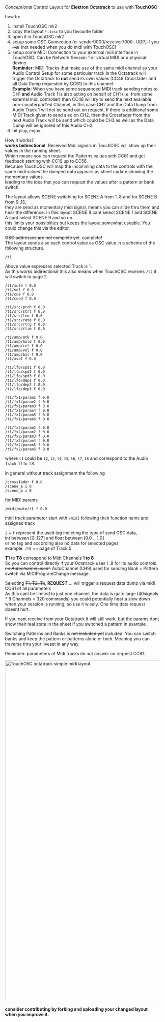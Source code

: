 *Conceptional* Control Layout for **Elektron Octatrack** to use with **TouchOSC**

how to:

1) install TouchOSC mk2
2) copy the layout `*.tosc` to you favourite folder
3) open it in TouchOSC mk2
4) ~~setup some OSC Connection for sender9000/receiver7000.. UDP, if you like~~ (not needed when you do midi with TouchOSC)
5) setup some MIDI Connection to your external midi interface in TouchOSC. Can be Network Session 1 or virtual MIDI or a physical device.
   <br>**Reminder:** MIDI Tracks that make use of the same midi channel as your Audio Control Setup for some particular track in the Octatrack will trigger the Octatrack to **not** send its own values (CC48 Crossfader and all Data Dump requested by CC61) to this channel. 
   <br>**Example:** When you have some sequenced MIDI track sending notes to CH1 **and** Audio Track 1 is also acting on behalf of CH1 (i.e. from some external midi controller) then CC48 will try to send the next available non-counterpart'ed Channel, in this case CH2 and the Data Dump from Audio Track 1 will not be send out on request. If there is additional some MIDI Track given to send also on CH2, then the Crossfader from the next Audio Track will be send which could be CH3 as well as the Data Dump will be ignored of this Audio CH2. 
7) hit play, enjoy.

How it works?<br>
**works bidirectional.** Received Midi signals in TouchOSC will show up their values in the running sheet.<br>
Which means you can request the Patterns values with CC61 and get feedback starting with CC16 up to CC56.<br>
Because TouchOSC will map the incomming data to the controls with the same midi values the dumped data appears as sheet update showing the momentary values.<br>
leading to the idea that you can request the values after a pattern or bank switch.

The layout allows SCENE switching for SCENE A from 1..8 and for SCENE B from 9..16, <br>
they are send as momentary midi signal, means you can slide thru them and hear the difference.
In this layout SCENE B cant select SCENE 1 and SCENE A cant select SCENE 9 and so on.. <br>
this limits your possiblities but keeps the layout somewhat useable. You could change this via the editor.

~~OSC addresses are not complete yet~~. complete!<br>
The layout sends also each control value as OSC value in a scheme of the following structure.
```
/t1
```
Above value expresses selected Track is 1. <br>
As this works bidirectional this also means when TouchOSC receives `/t2` it will switch to page 2.

```
/t1/mute f 0.0
/t1/vol f 0.0
/t1/cue f 0.0
/t1/cued f 0.0

/t1/src/ptch f 0.0
/t1/src/strt f 0.0
/t1/src/len f 0.0
/t1/src/rate f 0.0
/t1/src/rtrg f 0.0
/t1/src/rtim f 0.0

/t1/amp/atk f 0.0
/t1/amp/hold f 0.0
/t1/amp/rel f 0.0
/t1/amp/vol f 0.0
/t1/amp/bal f 0.0
/t1/xvol f 0.0

/t1/lfo/spd1 f 0.0
/t1/lfo/spd2 f 0.0
/t1/lfo/spd3 f 0.0
/t1/lfo/dep1 f 0.0
/t1/lfo/dep2 f 0.0
/t1/lfo/dep3 f 0.0

/t1/fx1/param1 f 0.0
/t1/fx1/param2 f 0.0
/t1/fx1/param3 f 0.0
/t1/fx1/param4 f 0.0
/t1/fx1/param5 f 0.0
/t1/fx1/param6 f 0.0

/t1/fx2/param1 f 0.0
/t1/fx2/param2 f 0.0
/t1/fx2/param3 f 0.0
/t1/fx2/param4 f 0.0
/t1/fx2/param5 f 0.0
/t1/fx2/param6 f 0.0
```
where `t1` could be `t2`, `t3`, `t4`, `t5`, `t6`, `t7`, `t8` and correspond to the Audio Track T1 to T8.

in general without track assignment the following
```
/crossfader f 0.0
/scene_a i 0
/scene_b i 8
```

for MIDI params
```
/midi/mute/t1 f 0.0
```
midi track parameter start with `/midi` following their function name and assigned track


`i` + `f` represent the used *tag* indicting the type of send OSC data, <br>
int between [0..127] and float between [0.0 .. 1.0] <br>
or no tag and according also no data for selected pages<br> 
example: `/t5` == page of Track 5

**T1** to **T8** correspond to Midi Channels **1 to 8**<br>
So you can control directly if your Octatrack uses 1..8 for its audio controls.<br>
~~*no Autochannel used!*.~~ AutoChannel (CH9) used for sending Bank + Pattern switch via MIDIProgramChange message.

Selecting ~~T1, T2, Tx~~, **REQUEST** ... will trigger a request data dump via midi CC61 of all parameters<br>
As this cant be limited to just one channel, the data is quite large (40signals * 8 Channels = 320 commands) you could potentially hear a slow down when your session is running, so use it wisely. One time data request doesnt hurt.

If you cant receive from your Octatrack it will still work, but the params dont show their real state in the sheet if you switched a pattern in example.<br>

Switching Patterns and Banks is ~~not included yet~~ included. You can switch banks and keep the pattern or patterns alone or both. Meaning you can traverse thru your liveset in any way. 

Reminder: parameters of Midi tracks do not answer on request CC61.

<img width="1112" alt="TouchOSC octatrack simple midi layout" src="https://user-images.githubusercontent.com/1221499/147226249-26405c56-8e27-4fda-8be6-fe18f6a93d5b.png">

**consider contributing by forking and uploading your changed layout when you improve it.**
